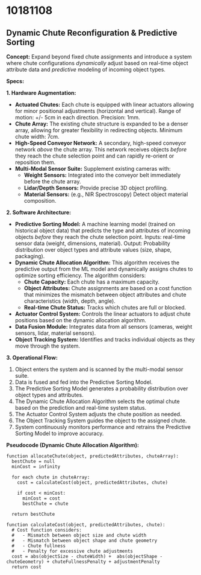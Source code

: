 # 10181108

## Dynamic Chute Reconfiguration & Predictive Sorting

**Concept:** Expand beyond fixed chute assignments and introduce a system where chute configurations *dynamically* adjust based on real-time object attribute data and *predictive* modeling of incoming object types.

**Specs:**

**1. Hardware Augmentation:**

*   **Actuated Chutes:** Each chute is equipped with linear actuators allowing for minor positional adjustments (horizontal and vertical).  Range of motion: +/- 5cm in each direction. Precision: 1mm.
*   **Chute Array:**  The existing chute structure is expanded to be a denser array, allowing for greater flexibility in redirecting objects. Minimum chute width: 7cm.
*   **High-Speed Conveyor Network:**  A secondary, high-speed conveyor network *above* the chute array. This network receives objects *before* they reach the chute selection point and can rapidly re-orient or reposition them.
*   **Multi-Modal Sensor Suite:** Supplement existing cameras with:
    *   **Weight Sensors:** Integrated into the conveyor belt immediately before the chute array.
    *   **Lidar/Depth Sensors:**  Provide precise 3D object profiling.
    *   **Material Sensors:**  (e.g., NIR Spectroscopy) Detect object material composition.

**2. Software Architecture:**

*   **Predictive Sorting Model:** A machine learning model (trained on historical object data) that predicts the type and attributes of incoming objects *before* they reach the chute selection point.  Inputs: real-time sensor data (weight, dimensions, material). Output: Probability distribution over object types and attribute values (size, shape, packaging).
*   **Dynamic Chute Allocation Algorithm:**  This algorithm receives the predictive output from the ML model and dynamically assigns chutes to optimize sorting efficiency. The algorithm considers:
    *   **Chute Capacity:**  Each chute has a maximum capacity.
    *   **Object Attributes:** Chute assignments are based on a cost function that minimizes the mismatch between object attributes and chute characteristics (width, depth, angle).
    *   **Real-time Chute Status:** Tracks which chutes are full or blocked.
*   **Actuator Control System:**  Controls the linear actuators to adjust chute positions based on the dynamic allocation algorithm.
*   **Data Fusion Module:** Integrates data from all sensors (cameras, weight sensors, lidar, material sensors).
*   **Object Tracking System:**  Identifies and tracks individual objects as they move through the system.

**3. Operational Flow:**

1.  Object enters the system and is scanned by the multi-modal sensor suite.
2.  Data is fused and fed into the Predictive Sorting Model.
3.  The Predictive Sorting Model generates a probability distribution over object types and attributes.
4.  The Dynamic Chute Allocation Algorithm selects the optimal chute based on the prediction and real-time system status.
5.  The Actuator Control System adjusts the chute position as needed.
6.  The Object Tracking System guides the object to the assigned chute.
7.  System continuously monitors performance and retrains the Predictive Sorting Model to improve accuracy.

**Pseudocode (Dynamic Chute Allocation Algorithm):**

```
function allocateChute(object, predictedAttributes, chuteArray):
  bestChute = null
  minCost = infinity

  for each chute in chuteArray:
    cost = calculateCost(object, predictedAttributes, chute)

    if cost < minCost:
      minCost = cost
      bestChute = chute

  return bestChute

function calculateCost(object, predictedAttributes, chute):
  # Cost function considers:
  #   - Mismatch between object size and chute width
  #   - Mismatch between object shape and chute geometry
  #   - Chute fullness
  #   - Penalty for excessive chute adjustments
  cost = abs(objectSize - chuteWidth) +  abs(objectShape - chuteGeometry) + chuteFullnessPenalty + adjustmentPenalty
  return cost
```